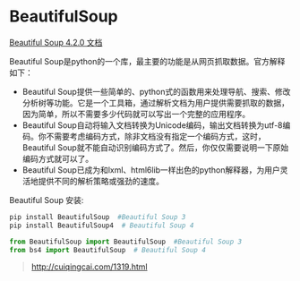 <!-- BeautifulSoup.md --- 
;; 
;; Description: 
;; Author: Hongyi Wu(吴鸿毅)
;; Email: wuhongyi@qq.com 
;; Created: 五 6月 16 23:20:53 2017 (+0800)
;; Last-Updated: 六 6月 17 12:05:26 2017 (+0800)
;;           By: Hongyi Wu(吴鸿毅)
;;     Update #: 2
;; URL: http://wuhongyi.cn -->

# BeautifulSoup

[Beautiful Soup 4.2.0 文档](https://www.crummy.com/software/BeautifulSoup/bs4/doc/index.zh.html)

Beautiful Soup是python的一个库，最主要的功能是从网页抓取数据。官方解释如下：

- Beautiful Soup提供一些简单的、python式的函数用来处理导航、搜索、修改分析树等功能。它是一个工具箱，通过解析文档为用户提供需要抓取的数据，因为简单，所以不需要多少代码就可以写出一个完整的应用程序。
- Beautiful Soup自动将输入文档转换为Unicode编码，输出文档转换为utf-8编码。你不需要考虑编码方式，除非文档没有指定一个编码方式，这时，Beautiful Soup就不能自动识别编码方式了。然后，你仅仅需要说明一下原始编码方式就可以了。
- Beautiful Soup已成为和lxml、html6lib一样出色的python解释器，为用户灵活地提供不同的解析策略或强劲的速度。


Beautiful Soup 安装:  
```bash
pip install BeautifulSoup  #Beautiful Soup 3
pip install BeautifulSoup4  # Beautiful Soup 4
```

```python
from BeautifulSoup import BeautifulSoup  #Beautiful Soup 3
from bs4 import BeautifulSoup  # Beautiful Soup 4
```



> http://cuiqingcai.com/1319.html

<!-- BeautifulSoup.md ends here -->
